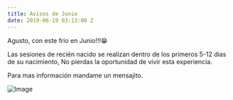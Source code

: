```yaml
---
title: Avisos de Junio
date: 2019-06-19 03:13:00 Z
---
```


Agusto, con este frio en Junio!!!😁

Las sesiones de recién nacido se realizan dentro de los primeros 5-12 dias de su nacimiento, No pierdas la oportunidad de vivir esta experiencia.

Para mas información mandame un mensajito.

![Image](/images/posts/photo1.jpg)